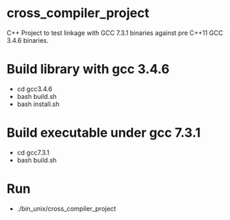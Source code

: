 # cross_compiler_project

C++ Project to test linkage with GCC 7.3.1 binaries against pre C++11 GCC 3.4.6 binaries.

# Build library with gcc 3.4.6

 - cd gcc3.4.6
 - bash build.sh
 - bash install.sh 
 
# Build executable under gcc 7.3.1

 - cd gcc7.3.1
 - bash build.sh
 
# Run

 - ./bin_unix/cross_compiler_project
 